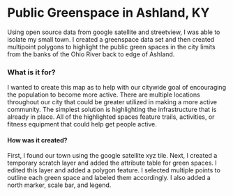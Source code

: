 # Public Greenspace in Ashland, KY

Using open source data from google satellite and streetview, I was able to isolate my small town.  I created a greenspace data set and then created multipoint polygons to highlight the public green spaces in the city limits from the banks of the Ohio River back to edge of Ashland.

### What is it for?

I wanted to create this map as to help with our citywide goal of encouraging the population to become more active.  There are multiple locations throughout our city that could be greater utilized in making a more active community.  The simplest solution is highlighting the infrastructure that is already in place.  All of the highlighted spaces feature trails, activities, or fitness equipment that could help get people active.

#### How was it created?

First, I found our town using the google satellite xyz tile. Next, I created a temporary scratch layer and added the attribute table for green spaces.  I edited this layer and added a polygon feature.  I selected multiple points to outline each green space and labeled them accordingly. I also added a north marker, scale bar, and legend.
